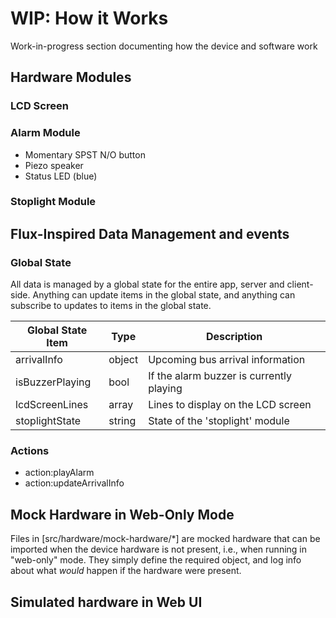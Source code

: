 # **WIP:** How it Works

Work-in-progress section documenting how the device and software work

## Hardware Modules

### LCD Screen

### Alarm Module

-   Momentary SPST N/O button
-   Piezo speaker
-   Status LED (blue)

### Stoplight Module

## Flux-Inspired Data Management and events

### Global State

All data is managed by a global state for the entire app, server and client-side. Anything can update items in the global state, and anything can subscribe to updates to items in the global state.

| Global State Item | Type          | Description                              |
| ----------------- | ------------- | ---------------------------------------- |
| arrivalInfo       | object        | Upcoming bus arrival information         |
| isBuzzerPlaying   | bool          | If the alarm buzzer is currently playing |
| lcdScreenLines    | array<string> | Lines to display on the LCD screen       |
| stoplightState    | string        | State of the 'stoplight' module          |

### Actions

-   action:playAlarm
-   action:updateArrivalInfo

## Mock Hardware in Web-Only Mode

Files in [src/hardware/mock-hardware/*] are mocked hardware that can be imported when the device hardware is not present, i.e., when running in "web-only" mode. They simply define the required object, and log info about what _would_ happen if the hardware were present.

## Simulated hardware in Web UI
